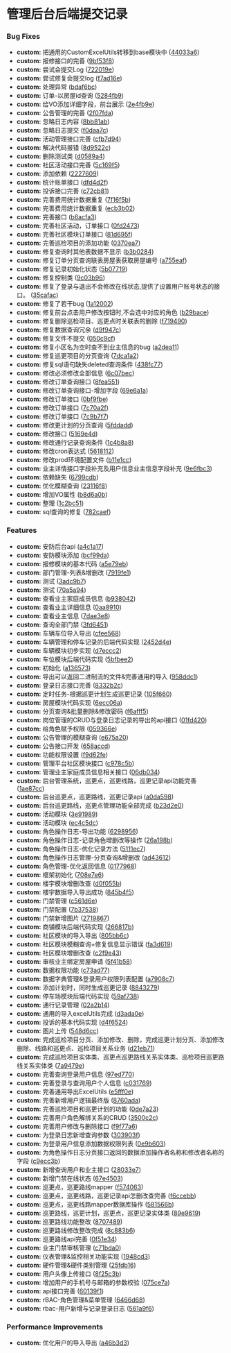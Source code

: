 #  管理后台后端提交记录


### Bug Fixes

* **custom:** 把通用的CustomExcelUtils转移到base模块中 ([44033a6](https://codeup.aliyun.com/6453c567df66cc2d3fd0ff27/group-one/admin/community-admin-api/commits/44033a6a1bd58704b5b484a11ef20d69050d22e4))
* **custom:** 报修接口的完善 ([9bf53f8](https://codeup.aliyun.com/6453c567df66cc2d3fd0ff27/group-one/admin/community-admin-api/commits/9bf53f8f89667b03ccac718b6a52d0ae3b56790c))
* **custom:** 尝试会提交Log ([722019e](https://codeup.aliyun.com/6453c567df66cc2d3fd0ff27/group-one/admin/community-admin-api/commits/722019e2aaa02c9a3dd2ccc9c06a33a885a8a1e3))
* **custom:** 尝试修复会提交log ([f7ad16e](https://codeup.aliyun.com/6453c567df66cc2d3fd0ff27/group-one/admin/community-admin-api/commits/f7ad16e5a7b3c2298be0e929057fbbc42e8a9f4a))
* **custom:** 处理异常 ([bdaf6bc](https://codeup.aliyun.com/6453c567df66cc2d3fd0ff27/group-one/admin/community-admin-api/commits/bdaf6bc4e2348b8ac59dd8eab014e926750bab17))
* **custom:** 订单-以房屋id查询 ([5284fb9](https://codeup.aliyun.com/6453c567df66cc2d3fd0ff27/group-one/admin/community-admin-api/commits/5284fb985c602be2f5d0d7c16b27666bc55479d9))
* **custom:** 给VO添加详细字段，前台展示 ([2e4fb9e](https://codeup.aliyun.com/6453c567df66cc2d3fd0ff27/group-one/admin/community-admin-api/commits/2e4fb9e3296fee70a78bb025ca0c21e676879402))
* **custom:** 公告管理的完善 ([2f07fda](https://codeup.aliyun.com/6453c567df66cc2d3fd0ff27/group-one/admin/community-admin-api/commits/2f07fda3d09291aad0ca47b9634246a1db31f043))
* **custom:** 忽略日志内容 ([8bb81ab](https://codeup.aliyun.com/6453c567df66cc2d3fd0ff27/group-one/admin/community-admin-api/commits/8bb81abf71c5fd76bc11f60c8aa10d6eca390e18))
* **custom:** 忽略日志提交 ([f0daa7c](https://codeup.aliyun.com/6453c567df66cc2d3fd0ff27/group-one/admin/community-admin-api/commits/f0daa7c2743a3b4eba66f720f2de59d04bfb45b0))
* **custom:** 活动管理接口完善 ([cfb7d94](https://codeup.aliyun.com/6453c567df66cc2d3fd0ff27/group-one/admin/community-admin-api/commits/cfb7d9465d06f83f5e1bfdd45f2a698384ad6780))
* **custom:** 解决代码报错 ([8d9522c](https://codeup.aliyun.com/6453c567df66cc2d3fd0ff27/group-one/admin/community-admin-api/commits/8d9522cf0f42be48e673c67febd79ca36c3f2000))
* **custom:** 删除测试类 ([d0589a4](https://codeup.aliyun.com/6453c567df66cc2d3fd0ff27/group-one/admin/community-admin-api/commits/d0589a416104a5d0b4c48be52a26d59613ad9006))
* **custom:** 社区活动接口完善 ([5c169f5](https://codeup.aliyun.com/6453c567df66cc2d3fd0ff27/group-one/admin/community-admin-api/commits/5c169f57d631d3ecc5ee4694da880fc88361cefd))
* **custom:** 添加依赖 ([2227609](https://codeup.aliyun.com/6453c567df66cc2d3fd0ff27/group-one/admin/community-admin-api/commits/22276093683952009d86d507564c23a26ea0c360))
* **custom:** 统计账单接口 ([dfd4d2f](https://codeup.aliyun.com/6453c567df66cc2d3fd0ff27/group-one/admin/community-admin-api/commits/dfd4d2f9a152973ffde77ba2d1827b974de46867))
* **custom:** 投诉接口完善 ([c72cb81](https://codeup.aliyun.com/6453c567df66cc2d3fd0ff27/group-one/admin/community-admin-api/commits/c72cb811f90f61e0eb8a3b9dfd7d05b6e1aef4ef))
* **custom:** 完善费用统计数据重复 ([7f16f5b](https://codeup.aliyun.com/6453c567df66cc2d3fd0ff27/group-one/admin/community-admin-api/commits/7f16f5bd90f27af082a7d5a522a0a501d838a2a7))
* **custom:** 完善费用统计数据重复 ([ecb3b02](https://codeup.aliyun.com/6453c567df66cc2d3fd0ff27/group-one/admin/community-admin-api/commits/ecb3b0296dc7717da0bbc838f2968c177e0e19b6))
* **custom:** 完善接口 ([b6acfa3](https://codeup.aliyun.com/6453c567df66cc2d3fd0ff27/group-one/admin/community-admin-api/commits/b6acfa39979618d90ac3e8825ee5532e3a690d19))
* **custom:** 完善社区活动，订单接口 ([0fd2473](https://codeup.aliyun.com/6453c567df66cc2d3fd0ff27/group-one/admin/community-admin-api/commits/0fd247338b90540901203ebec3809881c91b5901))
* **custom:** 完善社区模块订单接口 ([81d695f](https://codeup.aliyun.com/6453c567df66cc2d3fd0ff27/group-one/admin/community-admin-api/commits/81d695f70c9c1fe4ab909ac0f7ac46906d26c4c0))
* **custom:** 完善巡检项目的添加功能 ([0370ea7](https://codeup.aliyun.com/6453c567df66cc2d3fd0ff27/group-one/admin/community-admin-api/commits/0370ea7cf14e319439b756d5faea51a58f7cb88b))
* **custom:** 修复查询时其他表数据不显示 ([b3b0284](https://codeup.aliyun.com/6453c567df66cc2d3fd0ff27/group-one/admin/community-admin-api/commits/b3b0284bc11b20cf7626fe252b4fca23e1397229))
* **custom:** 修复订单分页查询联表房屋表获取房屋编号 ([a755eaf](https://codeup.aliyun.com/6453c567df66cc2d3fd0ff27/group-one/admin/community-admin-api/commits/a755eafcc41f137f61b37d3a0c62433e75de8b4e))
* **custom:** 修复记录初始化状态 ([5b07719](https://codeup.aliyun.com/6453c567df66cc2d3fd0ff27/group-one/admin/community-admin-api/commits/5b077192510a2f9419ba918f0f6b946d942c067a))
* **custom:** 修复控制类 ([9c03b96](https://codeup.aliyun.com/6453c567df66cc2d3fd0ff27/group-one/admin/community-admin-api/commits/9c03b960a86ac8cb9d53ba625fa6696696e3afab))
* **custom:** 修复了登录与退出不会修改在线状态,提供了设置用户账号状态的接口。 ([35cafac](https://codeup.aliyun.com/6453c567df66cc2d3fd0ff27/group-one/admin/community-admin-api/commits/35cafac9c2d987c48587bc4b7f0ac2258f06146a))
* **custom:** 修复了若干bug ([1a12002](https://codeup.aliyun.com/6453c567df66cc2d3fd0ff27/group-one/admin/community-admin-api/commits/1a12002443a7095e4215108296be136eea2a7155))
* **custom:** 修复前台点击用户修改按钮时,不会选中对应的角色 ([b29bace](https://codeup.aliyun.com/6453c567df66cc2d3fd0ff27/group-one/admin/community-admin-api/commits/b29bace35ffbbaf953b4675a4aac427617eea976))
* **custom:** 修复删除巡检项目、巡更点时关联表的删除 ([f719490](https://codeup.aliyun.com/6453c567df66cc2d3fd0ff27/group-one/admin/community-admin-api/commits/f719490ea2a1db28fb163843047b70df5f49a155))
* **custom:** 修复数据查询冗余 ([d9f947c](https://codeup.aliyun.com/6453c567df66cc2d3fd0ff27/group-one/admin/community-admin-api/commits/d9f947ce8bbe0c0c6528fc0863f70ffa5f6c9bac))
* **custom:** 修复文件不提交 ([050c9cf](https://codeup.aliyun.com/6453c567df66cc2d3fd0ff27/group-one/admin/community-admin-api/commits/050c9cf00f83a0f3b95f1b2c6857a9fdcb2bd644))
* **custom:** 修复小区名为空时查不到业主信息的bug ([a2dea11](https://codeup.aliyun.com/6453c567df66cc2d3fd0ff27/group-one/admin/community-admin-api/commits/a2dea1180f9a498e36c2dc29398cc7e94f4ca7ce))
* **custom:** 修复巡更项目的分页查询 ([7dca1a2](https://codeup.aliyun.com/6453c567df66cc2d3fd0ff27/group-one/admin/community-admin-api/commits/7dca1a2deecc2f2e3a6b59ed1d795cce5aa350a9))
* **custom:** 修复sql语句缺失deleted查询条件 ([438fc77](https://codeup.aliyun.com/6453c567df66cc2d3fd0ff27/group-one/admin/community-admin-api/commits/438fc77f6235f6bf6c0f35560e231bbf9459c7fa))
* **custom:** 修改必须修改全部信息 ([6c07bec](https://codeup.aliyun.com/6453c567df66cc2d3fd0ff27/group-one/admin/community-admin-api/commits/6c07becbbba46ea6a2fefe5c4eb929fa6e7b49a0))
* **custom:** 修改订单查询接口 ([8fea551](https://codeup.aliyun.com/6453c567df66cc2d3fd0ff27/group-one/admin/community-admin-api/commits/8fea5514d1fbedb4d09a9e68881dd7b249bd929c))
* **custom:** 修改订单查询接口-增加字段 ([69e6a1a](https://codeup.aliyun.com/6453c567df66cc2d3fd0ff27/group-one/admin/community-admin-api/commits/69e6a1a79d4acd8c8c9a8fc864914c7eda6d5b82))
* **custom:** 修改订单接口 ([0bf9fbe](https://codeup.aliyun.com/6453c567df66cc2d3fd0ff27/group-one/admin/community-admin-api/commits/0bf9fbe8e5f35da8f49489d0373622cff885d81b))
* **custom:** 修改订单接口 ([7c70a2f](https://codeup.aliyun.com/6453c567df66cc2d3fd0ff27/group-one/admin/community-admin-api/commits/7c70a2fbf2c41846b61933a3603b2fbf39b41041))
* **custom:** 修改订单接口 ([7c9b7f7](https://codeup.aliyun.com/6453c567df66cc2d3fd0ff27/group-one/admin/community-admin-api/commits/7c9b7f739815fc24963f5576699c509e18384e90))
* **custom:** 修改更计划的分页查询 ([5fddadd](https://codeup.aliyun.com/6453c567df66cc2d3fd0ff27/group-one/admin/community-admin-api/commits/5fddadd9a36211b022bc262d95f16096e5902d0b))
* **custom:** 修改接口 ([5169e4d](https://codeup.aliyun.com/6453c567df66cc2d3fd0ff27/group-one/admin/community-admin-api/commits/5169e4d7a8e2d1a39526dd98af0c378096d6779d))
* **custom:** 修改通行记录查询条件 ([1c4b8a8](https://codeup.aliyun.com/6453c567df66cc2d3fd0ff27/group-one/admin/community-admin-api/commits/1c4b8a84f579645d95749467ee3df45ea7653b96))
* **custom:** 修改cron表达式 ([5618112](https://codeup.aliyun.com/6453c567df66cc2d3fd0ff27/group-one/admin/community-admin-api/commits/56181120b6cfb099159b97655ae1d5a0cba969ac))
* **custom:** 修改prod环境配置文件 ([b11e1cc](https://codeup.aliyun.com/6453c567df66cc2d3fd0ff27/group-one/admin/community-admin-api/commits/b11e1cca4e2518908c666a561b6179e142fc9df2))
* **custom:** 业主详情接口字段补充及用户信息业主信息字段补充 ([9e6fbc3](https://codeup.aliyun.com/6453c567df66cc2d3fd0ff27/group-one/admin/community-admin-api/commits/9e6fbc361b5d9f65a84fc4f1f6af2a511777bd82))
* **custom:** 依赖缺失 ([6799cdb](https://codeup.aliyun.com/6453c567df66cc2d3fd0ff27/group-one/admin/community-admin-api/commits/6799cdbf1aabaa2ebed7d55ba509ac6edc14c00a))
* **custom:** 优化模糊查询 ([23116f8](https://codeup.aliyun.com/6453c567df66cc2d3fd0ff27/group-one/admin/community-admin-api/commits/23116f830a8925bd767ce4b5973f13f13db05358))
* **custom:** 增加VO属性 ([b8d6a0b](https://codeup.aliyun.com/6453c567df66cc2d3fd0ff27/group-one/admin/community-admin-api/commits/b8d6a0bffe85ffd3ca9182259acfe12a67c0a15e))
* **custom:** 整理 ([1c2bc51](https://codeup.aliyun.com/6453c567df66cc2d3fd0ff27/group-one/admin/community-admin-api/commits/1c2bc518fa0341d444c3b88797c8b26b1dafa93f))
* **custom:** sql查询的修复 ([782caef](https://codeup.aliyun.com/6453c567df66cc2d3fd0ff27/group-one/admin/community-admin-api/commits/782caef666fe9a3cc3bf3d936a0a12995aed8727))


### Features

* **custom:** 安防后台api ([a4c1a17](https://codeup.aliyun.com/6453c567df66cc2d3fd0ff27/group-one/admin/community-admin-api/commits/a4c1a179333b75a353e15801733049157302be6f))
* **custom:** 安防模块添加 ([bcf99da](https://codeup.aliyun.com/6453c567df66cc2d3fd0ff27/group-one/admin/community-admin-api/commits/bcf99da3a539e41975d69a7974c2b9bdd30ea67c))
* **custom:** 报修模块的基本代码 ([a5e79eb](https://codeup.aliyun.com/6453c567df66cc2d3fd0ff27/group-one/admin/community-admin-api/commits/a5e79eb3ebee773772f5004ed7a6baeb76168421))
* **custom:** 部门管理-列表\&增删改 ([7919fe1](https://codeup.aliyun.com/6453c567df66cc2d3fd0ff27/group-one/admin/community-admin-api/commits/7919fe19047006c1623c493744ba9b7f202e90e8))
* **custom:** 测试 ([3adc9b7](https://codeup.aliyun.com/6453c567df66cc2d3fd0ff27/group-one/admin/community-admin-api/commits/3adc9b7f1f7f56a4fdf3c722156523dee05b3dd7))
* **custom:** 测试 ([70a5a94](https://codeup.aliyun.com/6453c567df66cc2d3fd0ff27/group-one/admin/community-admin-api/commits/70a5a9459fd5faf0ba39e469847eb8949f900f73))
* **custom:** 查看业主家庭成员信息 ([b938042](https://codeup.aliyun.com/6453c567df66cc2d3fd0ff27/group-one/admin/community-admin-api/commits/b9380427cea8c9191c2a9be7e05085b07ab6b08b))
* **custom:** 查看业主详细信息 ([0aa8910](https://codeup.aliyun.com/6453c567df66cc2d3fd0ff27/group-one/admin/community-admin-api/commits/0aa891027cd9e803443f8113e7c1106535c09757))
* **custom:** 查看业主信息 ([7dae3e8](https://codeup.aliyun.com/6453c567df66cc2d3fd0ff27/group-one/admin/community-admin-api/commits/7dae3e83039b6a527d93727b1d977d701307b883))
* **custom:** 查询全部门禁 ([3fd6451](https://codeup.aliyun.com/6453c567df66cc2d3fd0ff27/group-one/admin/community-admin-api/commits/3fd6451f5844ae28160db8cb07e72613664c1567))
* **custom:** 车辆车位导入导出 ([cfee568](https://codeup.aliyun.com/6453c567df66cc2d3fd0ff27/group-one/admin/community-admin-api/commits/cfee568df6f671c80976cb12d71773c096f62989))
* **custom:** 车辆管理和停车记录的后端代码实现 ([2452d4e](https://codeup.aliyun.com/6453c567df66cc2d3fd0ff27/group-one/admin/community-admin-api/commits/2452d4ebfb59122ae6120b850e8774309104478d))
* **custom:** 车辆模块初步实现 ([d7eccc2](https://codeup.aliyun.com/6453c567df66cc2d3fd0ff27/group-one/admin/community-admin-api/commits/d7eccc27dae0c683322cda0f24b08905864ef870))
* **custom:** 车位模块后端代码实现 ([5bfbee2](https://codeup.aliyun.com/6453c567df66cc2d3fd0ff27/group-one/admin/community-admin-api/commits/5bfbee2a891f3c49c884cb301e7a7c4a4a36acc9))
* **custom:** 初始化 ([a136573](https://codeup.aliyun.com/6453c567df66cc2d3fd0ff27/group-one/admin/community-admin-api/commits/a136573062789fdfc779e4f8cca7738f858071c7))
* **custom:** 导出可以返回二进制流的文件\&完善通用的导入 ([958ddc1](https://codeup.aliyun.com/6453c567df66cc2d3fd0ff27/group-one/admin/community-admin-api/commits/958ddc1a004d069ca249b2b7b75e92f0755cf9be))
* **custom:** 登录日志接口完善 ([8332b2c](https://codeup.aliyun.com/6453c567df66cc2d3fd0ff27/group-one/admin/community-admin-api/commits/8332b2c4956b7cf35cff2ee49b5e5f26cd4006a5))
* **custom:** 定时任务-根据巡更计划生成巡更记录 ([105f660](https://codeup.aliyun.com/6453c567df66cc2d3fd0ff27/group-one/admin/community-admin-api/commits/105f66048a215e6a9e31ce0762d47898a4cf3309))
* **custom:** 房屋模块代码实现 ([6ecc06a](https://codeup.aliyun.com/6453c567df66cc2d3fd0ff27/group-one/admin/community-admin-api/commits/6ecc06aeff6b44258d573de3d2c7a472484c6981))
* **custom:** 分页查询\&批量删除\&修改密码 ([f6afff5](https://codeup.aliyun.com/6453c567df66cc2d3fd0ff27/group-one/admin/community-admin-api/commits/f6afff53972b3044491c943cbf58c224935a3e83))
* **custom:** 岗位管理的CRUD与登录日志记录的导出的api接口 ([01fd420](https://codeup.aliyun.com/6453c567df66cc2d3fd0ff27/group-one/admin/community-admin-api/commits/01fd42083459717ed3f611b67c18e69535ffcf77))
* **custom:** 给角色赋予权限 ([059366e](https://codeup.aliyun.com/6453c567df66cc2d3fd0ff27/group-one/admin/community-admin-api/commits/059366e723922f1b9bbfeefd665d785fb9c5b9db))
* **custom:** 公告管理的模糊查询 ([e675a20](https://codeup.aliyun.com/6453c567df66cc2d3fd0ff27/group-one/admin/community-admin-api/commits/e675a2085a0dd28f63d5ee7e49b34bc7d45ce6bd))
* **custom:** 公告接口开发 ([658accd](https://codeup.aliyun.com/6453c567df66cc2d3fd0ff27/group-one/admin/community-admin-api/commits/658accd9b0fd35f8e79ed5bcacb0fb866cf08f72))
* **custom:** 功能权限设置 ([f9d62fe](https://codeup.aliyun.com/6453c567df66cc2d3fd0ff27/group-one/admin/community-admin-api/commits/f9d62fe0255916d25cb2067860bce3c516a47fb9))
* **custom:** 管理平台社区模块接口 ([c978c5b](https://codeup.aliyun.com/6453c567df66cc2d3fd0ff27/group-one/admin/community-admin-api/commits/c978c5b6e5f7cbe8f187eb6c34ac6fbaae6d2aae))
* **custom:** 管理业主家庭成员信息相关接口 ([06db034](https://codeup.aliyun.com/6453c567df66cc2d3fd0ff27/group-one/admin/community-admin-api/commits/06db034faccbca6a4f4514ed0a24c949e380c873))
* **custom:** 后台管理系统，巡更点，巡更线路，巡更记录api功能完善 ([1ae87cc](https://codeup.aliyun.com/6453c567df66cc2d3fd0ff27/group-one/admin/community-admin-api/commits/1ae87cc63e4c260d2b1fdf6d2431ae3478fa2d30))
* **custom:** 后台巡更点，巡更路线，巡更记录api ([a0da598](https://codeup.aliyun.com/6453c567df66cc2d3fd0ff27/group-one/admin/community-admin-api/commits/a0da5986de756bc92484e9756ffc8d347fe322fb))
* **custom:** 后台巡更路线，巡更点管理功能全部完成 ([b23d2e0](https://codeup.aliyun.com/6453c567df66cc2d3fd0ff27/group-one/admin/community-admin-api/commits/b23d2e089c6ad8ef60d137556548efb81b9b0450))
* **custom:** 活动模块 ([3e91989](https://codeup.aliyun.com/6453c567df66cc2d3fd0ff27/group-one/admin/community-admin-api/commits/3e91989f4e93a139ba65bc173462271715c029a2))
* **custom:** 活动模块 ([ec4c5dc](https://codeup.aliyun.com/6453c567df66cc2d3fd0ff27/group-one/admin/community-admin-api/commits/ec4c5dc1c767b5d336b0f03749a9db744698f5e6))
* **custom:** 角色操作日志-导出功能 ([6298956](https://codeup.aliyun.com/6453c567df66cc2d3fd0ff27/group-one/admin/community-admin-api/commits/6298956ae59fb9413becabcffaca63fe3675d751))
* **custom:** 角色操作日志-记录角色增删改等操作 ([26a198b](https://codeup.aliyun.com/6453c567df66cc2d3fd0ff27/group-one/admin/community-admin-api/commits/26a198b1bd45baf27bcac7b2b21250d2d10d3050))
* **custom:** 角色操作日志-优化记录方法 ([5111ec7](https://codeup.aliyun.com/6453c567df66cc2d3fd0ff27/group-one/admin/community-admin-api/commits/5111ec71dd2a8f6ab79b4f2756745438c5047a17))
* **custom:** 角色操作日志管理-分页查询\&增删改 ([ad43612](https://codeup.aliyun.com/6453c567df66cc2d3fd0ff27/group-one/admin/community-admin-api/commits/ad43612f184682553d53f583b9672a921e785336))
* **custom:** 角色管理-优化返回信息 ([0177968](https://codeup.aliyun.com/6453c567df66cc2d3fd0ff27/group-one/admin/community-admin-api/commits/01779683c4cb634c9d23b4a203e3fa07bc14cc9e))
* **custom:** 框架初始化 ([708e7e6](https://codeup.aliyun.com/6453c567df66cc2d3fd0ff27/group-one/admin/community-admin-api/commits/708e7e67885669cb80fbba504a0476feebde21cd))
* **custom:** 楼宇模块增删改查 ([d0f055b](https://codeup.aliyun.com/6453c567df66cc2d3fd0ff27/group-one/admin/community-admin-api/commits/d0f055b2e6de2ce5bd63b6543e84c03646095ed2))
* **custom:** 楼宇数据导入导出成功 ([845b4f5](https://codeup.aliyun.com/6453c567df66cc2d3fd0ff27/group-one/admin/community-admin-api/commits/845b4f570f2bd33feeaeb264407b7d9d2bacb64c))
* **custom:** 门禁管理 ([c561d6e](https://codeup.aliyun.com/6453c567df66cc2d3fd0ff27/group-one/admin/community-admin-api/commits/c561d6ee210a22325259cc75d3fb26b6ce2ad1ae))
* **custom:** 门禁配置 ([7b37538](https://codeup.aliyun.com/6453c567df66cc2d3fd0ff27/group-one/admin/community-admin-api/commits/7b375388401f0031568b017559ddac753c83e1b8))
* **custom:** 门禁新增图片 ([2719867](https://codeup.aliyun.com/6453c567df66cc2d3fd0ff27/group-one/admin/community-admin-api/commits/271986790c3856dfab2e8e4feb3a988011512177))
* **custom:** 商铺模块后端代码实现 ([266817b](https://codeup.aliyun.com/6453c567df66cc2d3fd0ff27/group-one/admin/community-admin-api/commits/266817b846bc93a3a21b10449a02ef0331637a43))
* **custom:** 社区模块的导入导出 ([805bb6c](https://codeup.aliyun.com/6453c567df66cc2d3fd0ff27/group-one/admin/community-admin-api/commits/805bb6c7fa523e0aa8d1d7cc7c9c13cd27678c9b))
* **custom:** 社区模块模糊查询+修复信息显示错误 ([fa3d619](https://codeup.aliyun.com/6453c567df66cc2d3fd0ff27/group-one/admin/community-admin-api/commits/fa3d619ecfbb4a0d31c84d38d2bbc691b310eea5))
* **custom:** 社区模块增删改查 ([c2f9e43](https://codeup.aliyun.com/6453c567df66cc2d3fd0ff27/group-one/admin/community-admin-api/commits/c2f9e4328736fe51eca96e90bf644fdc6c307a3b))
* **custom:** 审核业主绑定房屋申请 ([5f41b58](https://codeup.aliyun.com/6453c567df66cc2d3fd0ff27/group-one/admin/community-admin-api/commits/5f41b586a17a69fdc427baf2fcde67ddca21ea34))
* **custom:** 数据权限功能 ([c73ad77](https://codeup.aliyun.com/6453c567df66cc2d3fd0ff27/group-one/admin/community-admin-api/commits/c73ad777d6cc7dac739650a39f967af9ba712a25))
* **custom:** 数据字典管理\&登录用户权限列表配置 ([a7908c7](https://codeup.aliyun.com/6453c567df66cc2d3fd0ff27/group-one/admin/community-admin-api/commits/a7908c755c24cba3df91dd5b8aa672663a41bfcf))
* **custom:** 添加计划时，同时生成巡更记录 ([8843279](https://codeup.aliyun.com/6453c567df66cc2d3fd0ff27/group-one/admin/community-admin-api/commits/8843279efffc6385e68b19c47d0433abaf59065b))
* **custom:** 停车场模块后端代码实现 ([59af738](https://codeup.aliyun.com/6453c567df66cc2d3fd0ff27/group-one/admin/community-admin-api/commits/59af73899f5e2d06da7e58b2319397d0a34b7215))
* **custom:** 通行记录管理 ([02a2b14](https://codeup.aliyun.com/6453c567df66cc2d3fd0ff27/group-one/admin/community-admin-api/commits/02a2b147eebf17f5f8ab04178efe668c7dc9dad2))
* **custom:** 通用的导入excelUtils完成 ([d3ada0e](https://codeup.aliyun.com/6453c567df66cc2d3fd0ff27/group-one/admin/community-admin-api/commits/d3ada0e61482e00727bfe34a57d70c0bd97c8b41))
* **custom:** 投诉的基本代码实现 ([d4f6524](https://codeup.aliyun.com/6453c567df66cc2d3fd0ff27/group-one/admin/community-admin-api/commits/d4f6524aeda4203e09c9a6426235e73852f081e9))
* **custom:** 图片上传 ([548d6cc](https://codeup.aliyun.com/6453c567df66cc2d3fd0ff27/group-one/admin/community-admin-api/commits/548d6cc01e981b47174c382dd6fa9937ae169135))
* **custom:** 完成巡检项目分页、添加修改、删除，完成巡更计划分页、添加修改删除、线路和巡更点、巡检项目关系业务 ([d21eb71](https://codeup.aliyun.com/6453c567df66cc2d3fd0ff27/group-one/admin/community-admin-api/commits/d21eb718f92b3a52dfe173e940a69e2c0e7a04c3))
* **custom:** 完成巡检项目实体类、巡更点巡更路线关系实体类、巡检项目巡更路线关系实体类 ([7a9479e](https://codeup.aliyun.com/6453c567df66cc2d3fd0ff27/group-one/admin/community-admin-api/commits/7a9479e68af76b4c4871bdb3066ae4070f485d3b))
* **custom:** 完善查询登录用户信息 ([97ed770](https://codeup.aliyun.com/6453c567df66cc2d3fd0ff27/group-one/admin/community-admin-api/commits/97ed7704c21781147fdb31ca0f9f90dced9ef2d3))
* **custom:** 完善登录与查询用户个人信息 ([c031769](https://codeup.aliyun.com/6453c567df66cc2d3fd0ff27/group-one/admin/community-admin-api/commits/c031769b7a95f6317cc345b41f11d96226f2a342))
* **custom:** 完善通用导出ExcelUtils ([e5fff0e](https://codeup.aliyun.com/6453c567df66cc2d3fd0ff27/group-one/admin/community-admin-api/commits/e5fff0ecf14cab7389625458859f94174d1d53c6))
* **custom:** 完善新增用户逻辑最终版 ([8760ada](https://codeup.aliyun.com/6453c567df66cc2d3fd0ff27/group-one/admin/community-admin-api/commits/8760ada79f68ac3a2ba8f925f4de8e9c1c2ef4ef))
* **custom:** 完善巡检项目和巡更计划的功能 ([0de7a23](https://codeup.aliyun.com/6453c567df66cc2d3fd0ff27/group-one/admin/community-admin-api/commits/0de7a2394b81ac846cbbb75d9212bb1ad48802cf))
* **custom:** 完善用户角色解绑关系的CRUD ([3500c2c](https://codeup.aliyun.com/6453c567df66cc2d3fd0ff27/group-one/admin/community-admin-api/commits/3500c2ccaa5d7f5fcbdd6bd0b8542d3e7b4ed48d))
* **custom:** 完善用户修改与删除接口 ([f9f77a6](https://codeup.aliyun.com/6453c567df66cc2d3fd0ff27/group-one/admin/community-admin-api/commits/f9f77a6d3abf309d59be189b081ead2df964b655))
* **custom:** 为登录日志新增查询参数 ([303903f](https://codeup.aliyun.com/6453c567df66cc2d3fd0ff27/group-one/admin/community-admin-api/commits/303903f636d11aa490f0e74496c1caf72a7ca579))
* **custom:** 为登录用户信息添加数据权限列表 ([0e9b603](https://codeup.aliyun.com/6453c567df66cc2d3fd0ff27/group-one/admin/community-admin-api/commits/0e9b603d35a77620ecd49ee3e1e05d33b4a5c03f))
* **custom:** 为角色操作日志分页接口返回的数据添加操作者名称和修改者名称的字段 ([c9ecc3b](https://codeup.aliyun.com/6453c567df66cc2d3fd0ff27/group-one/admin/community-admin-api/commits/c9ecc3bd1030d0515f68e7e7c6467ce15053a483))
* **custom:** 新增查询用户和业主接口 ([28033e7](https://codeup.aliyun.com/6453c567df66cc2d3fd0ff27/group-one/admin/community-admin-api/commits/28033e79db359c4f7e4522be84293221696eac98))
* **custom:** 新增门禁在线状态 ([67e4503](https://codeup.aliyun.com/6453c567df66cc2d3fd0ff27/group-one/admin/community-admin-api/commits/67e4503ca5fd893379fdc225c3a840554faa982d))
* **custom:** 巡更点，巡更路线mapper ([f574063](https://codeup.aliyun.com/6453c567df66cc2d3fd0ff27/group-one/admin/community-admin-api/commits/f57406332c7983dc598479824caac4b41cb6391d))
* **custom:** 巡更点，巡更线路，巡更记录api怎删改查完善 ([f6ccebb](https://codeup.aliyun.com/6453c567df66cc2d3fd0ff27/group-one/admin/community-admin-api/commits/f6ccebbeaa1fdfcfaf91fd1eee9440734c0e7d56))
* **custom:** 巡更点，巡更线路mapper数据库操作 ([581566b](https://codeup.aliyun.com/6453c567df66cc2d3fd0ff27/group-one/admin/community-admin-api/commits/581566b583f585749105f80a0bdd2b39afa0a5e2))
* **custom:** 巡更路线，巡更计划，巡更点，巡更记录实体类 ([89e9619](https://codeup.aliyun.com/6453c567df66cc2d3fd0ff27/group-one/admin/community-admin-api/commits/89e96195baf0c041a10abb1dc5382bf8d9fe9ad3))
* **custom:** 巡更路线功能整改 ([8707489](https://codeup.aliyun.com/6453c567df66cc2d3fd0ff27/group-one/admin/community-admin-api/commits/8707489189b06cc9c87d50fb120c19b82deed101))
* **custom:** 巡更路线修改整改完成 ([8c883b6](https://codeup.aliyun.com/6453c567df66cc2d3fd0ff27/group-one/admin/community-admin-api/commits/8c883b6d3151903fe54a2a7def1c11668f2ec92b))
* **custom:** 巡更路线api完善 ([0f51e34](https://codeup.aliyun.com/6453c567df66cc2d3fd0ff27/group-one/admin/community-admin-api/commits/0f51e34923f5f9aaf4552477565d5c85bd2a0480))
* **custom:** 业主门禁审核管理 ([c71bda0](https://codeup.aliyun.com/6453c567df66cc2d3fd0ff27/group-one/admin/community-admin-api/commits/c71bda05a6a205af8212c613acee9541946f1ca1))
* **custom:** 仪表管理\&监控相关功能实现 ([1948cd3](https://codeup.aliyun.com/6453c567df66cc2d3fd0ff27/group-one/admin/community-admin-api/commits/1948cd31e309eb802a1100770fe5d959dcab0fbf))
* **custom:** 硬件管理\&硬件类别管理 ([25fdb16](https://codeup.aliyun.com/6453c567df66cc2d3fd0ff27/group-one/admin/community-admin-api/commits/25fdb16224a948f208a8698c940f9b718f722dc1))
* **custom:** 用户头像上传接口 ([8f25c3b](https://codeup.aliyun.com/6453c567df66cc2d3fd0ff27/group-one/admin/community-admin-api/commits/8f25c3b30ec62c43116d7e7f991de4ccc405abe2))
* **custom:** 增加用户的手机号与邮箱的参数校验 ([075ce7a](https://codeup.aliyun.com/6453c567df66cc2d3fd0ff27/group-one/admin/community-admin-api/commits/075ce7aa2e4f4681e410e13ad9f3901abb2287c1))
* **custom:** api接口完善 ([60139f1](https://codeup.aliyun.com/6453c567df66cc2d3fd0ff27/group-one/admin/community-admin-api/commits/60139f12537604b66ba4f44592198adbe8b5030e))
* **custom:** rBAC-角色管理\&菜单管理 ([6466d68](https://codeup.aliyun.com/6453c567df66cc2d3fd0ff27/group-one/admin/community-admin-api/commits/6466d68baacd533a827c77888bf3afd24a54b838))
* **custom:** rbac-用户新增与记录登录日志 ([561a9f6](https://codeup.aliyun.com/6453c567df66cc2d3fd0ff27/group-one/admin/community-admin-api/commits/561a9f659345b9ad22ec526bd4b0de0dd7ac8757))


### Performance Improvements

* **custom:** 优化用户的导入导出 ([a46b3d3](https://codeup.aliyun.com/6453c567df66cc2d3fd0ff27/group-one/admin/community-admin-api/commits/a46b3d3449ae269a052aa9860e8dc2c01e04dcd5))



